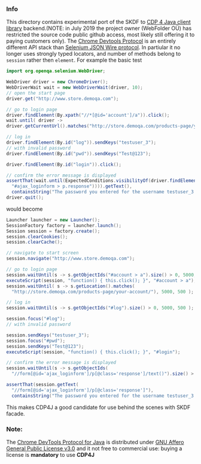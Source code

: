 ### Info

This directory contains experimental port of the SKDF to [CDP 4 Java client library](https://github.com/webfolderio/cdp4j) backend.(NOTE: in July 2019 the project owner (WebFolder OÜ) has restricted the source code public github access, most likely still offering it to paying customers only).
The [Chrome Devtools Protocol](https://github.com/ChromeDevTools/devtools-protocol) is an entirely different API stack than [Selenium JSON Wire protocol](https://w3c.github.io/webdriver/webdriver-spec.html`). In partiular it no longer uses strongly typed locators, and number of methods belong to `session` rather then `element`.
For example the basic test
```java
import org.openqa.selenium.WebDriver;

WebDriver driver = new ChromeDriver();
WebDriverWait wait = new WebDriverWait(driver, 10);
// open the start page
driver.get("http://www.store.demoqa.com");

// go to login page
driver.findElement(By.xpath("//*[@id='account']/a")).click();
wait.until( driver ->
driver.getCurrentUrl().matches("http://store.demoqa.com/products-page/your-account/"));

// log in
driver.findElement(By.id("log")).sendKeys("testuser_3");
// with invalid password
driver.findElement(By.id("pwd")).sendKeys("Test@123");

driver.findElement(By.id("login")).click();

// confirm the error message is displayed
assertThat(wait.until(ExpectedConditions.visibilityOf(driver.findElement(By.cssSelector(
  "#ajax_loginform > p.response")))).getText(),
  containsString("The password you entered for the username testuser_3 is incorrect));
driver.quit();
```

would become
```java
Launcher launcher = new Launcher();
SessionFactory factory = launcher.launch();
Session session = factory.create();
session.clearCookies();
session.clearCache();

// navigate to start screen
session.navigate("http://www.store.demoqa.com");

// go to login page
session.waitUntil(s -> s.getObjectIds("#account > a").size() > 0, 5000, 500 );
executeScript(session, "function() { this.click(); }", "#account > a");
session.waitUntil( s -> s.getLocation().matches(
  "http://store.demoqa.com/products-page/your-account/"), 5000, 500 );

// log in
session.waitUntil(s -> s.getObjectIds("#log").size() > 0, 5000, 500 );

session.focus("#log");
// with invalid password

session.sendKeys("testuser_3");
session.focus("#pwd");
session.sendKeys("Test@123");
executeScript(session, "function() { this.click(); }", "#login");

// confirm the error message is displayed
session.waitUntil(s -> s.getObjectIds(
  "//form[@id='ajax_loginform']/p[@class='response']/text()").size() > 0, 5000, 500 );

assertThat(session.getText(
  "//form[@id='ajax_loginform']/p[@class='response']"),
  containsString("The password you entered for the username testuser_3 is incorrect));

```

This makes CDP4J a good candidate for use behind the scenes with SKDF facade.

### Note:

The [Chrome DevTools Protocol for Java](https://github.com/webfolderio/cdp4j) is distributed under [GNU Affero General Public License v3.0](https://en.wikipedia.org/wiki/GNU_Affero_General_Public_License)  and it not free to commercial use: buying a license is __mandatory__ to use __CDP4J__

